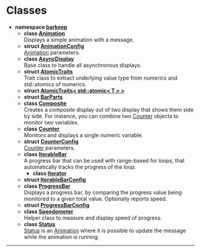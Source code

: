 # Classes



* **namespace [<span class="codey">barkeep</span>](api/Namespaces/namespacebarkeep.md)** 
    * **class [<span class="codey">Animation</span>](api/Classes/classbarkeep_1_1_animation.md)** <br>Displays a simple animation with a message. 
    * **struct [<span class="codey">AnimationConfig</span>](api/Classes/structbarkeep_1_1_animation_config.md)** <br>[Animation](api/Classes/classbarkeep_1_1_animation.md) parameters. 
    * **class [<span class="codey">AsyncDisplay</span>](api/Classes/classbarkeep_1_1_async_display.md)** <br>Base class to handle all asynchronous displays. 
    * **struct [<span class="codey">AtomicTraits</span>](api/Classes/structbarkeep_1_1_atomic_traits.md)** <br>Trait class to extract underlying value type from numerics and std::atomics of numerics. 
    * **struct [<span class="codey">AtomicTraits< std::atomic< T > ></span>](api/Classes/structbarkeep_1_1_atomic_traits_3_01std_1_1atomic_3_01_t_01_4_01_4.md)** 
    * **struct [<span class="codey">BarParts</span>](api/Classes/structbarkeep_1_1_bar_parts.md)** 
    * **class [<span class="codey">Composite</span>](api/Classes/classbarkeep_1_1_composite.md)** <br>Creates a composite display out of two display that shows them side by side. For instance, you can combine two [Counter](api/Classes/classbarkeep_1_1_counter.md) objects to monitor two variables. 
    * **class [<span class="codey">Counter</span>](api/Classes/classbarkeep_1_1_counter.md)** <br>Monitors and displays a single numeric variable. 
    * **struct [<span class="codey">CounterConfig</span>](api/Classes/structbarkeep_1_1_counter_config.md)** <br>[Counter](api/Classes/classbarkeep_1_1_counter.md) parameters. 
    * **class [<span class="codey">IterableBar</span>](api/Classes/classbarkeep_1_1_iterable_bar.md)** <br>A progress bar that can be used with range-based for loops, that automatically tracks the progress of the loop. 
        * **class [<span class="codey">Iterator</span>](api/Classes/classbarkeep_1_1_iterable_bar_1_1_iterator.md)** 
    * **struct [<span class="codey">IterableBarConfig</span>](api/Classes/structbarkeep_1_1_iterable_bar_config.md)** 
    * **class [<span class="codey">ProgressBar</span>](api/Classes/classbarkeep_1_1_progress_bar.md)** <br>Displays a progress bar, by comparing the progress value being monitored to a given total value. Optionally reports speed. 
    * **struct [<span class="codey">ProgressBarConfig</span>](api/Classes/structbarkeep_1_1_progress_bar_config.md)** 
    * **class [<span class="codey">Speedometer</span>](api/Classes/classbarkeep_1_1_speedometer.md)** <br>Helper class to measure and display speed of progress. 
    * **class [<span class="codey">Status</span>](api/Classes/classbarkeep_1_1_status.md)** <br>[Status](api/Classes/classbarkeep_1_1_status.md) is an [Animation](api/Classes/classbarkeep_1_1_animation.md) where it is possible to update the message while the animation is running. 



-------------------------------
